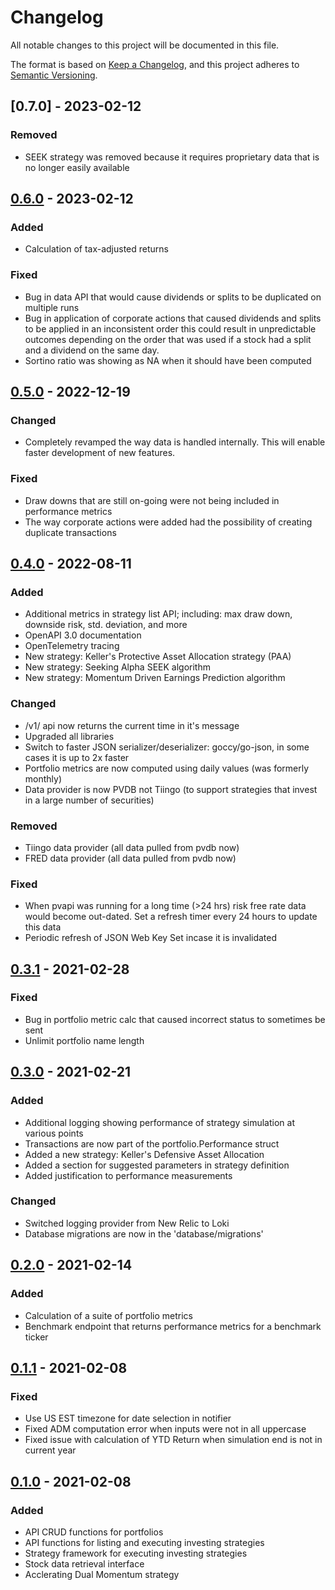 # Changelog
All notable changes to this project will be documented in this file.

The format is based on [Keep a Changelog](https://keepachangelog.com/en/1.0.0/),
and this project adheres to [Semantic Versioning](https://semver.org/spec/v2.0.0.html).

## [0.7.0] - 2023-02-12
### Removed
- SEEK strategy was removed because it requires proprietary data that is no longer easily available

## [0.6.0] - 2023-02-12
### Added
- Calculation of tax-adjusted returns

### Fixed
- Bug in data API that would cause dividends or splits to be duplicated on multiple runs
- Bug in application of corporate actions that caused dividends and splits to be applied in an inconsistent order
  this could result in unpredictable outcomes depending on the order that was used if a stock had a split and
  a dividend on the same day.
- Sortino ratio was showing as NA when it should have been computed

## [0.5.0] - 2022-12-19
### Changed
- Completely revamped the way data is handled internally. This will enable faster development of new features.

### Fixed
- Draw downs that are still on-going were not being included in performance metrics
- The way corporate actions were added had the possibility of creating duplicate transactions

## [0.4.0] - 2022-08-11
### Added
- Additional metrics in strategy list API; including: max draw down, downside risk, std. deviation, and more
- OpenAPI 3.0 documentation
- OpenTelemetry tracing
- New strategy: Keller's Protective Asset Allocation strategy (PAA)
- New strategy: Seeking Alpha SEEK algorithm
- New strategy: Momentum Driven Earnings Prediction algorithm

### Changed
- /v1/ api now returns the current time in it's message
- Upgraded all libraries
- Switch to faster JSON serializer/deserializer: goccy/go-json, in some cases
  it is up to 2x faster
- Portfolio metrics are now computed using daily values (was formerly monthly)
- Data provider is now PVDB not Tiingo (to support strategies that invest in a large
  number of securities)

### Removed
- Tiingo data provider (all data pulled from pvdb now)
- FRED data provider (all data pulled from pvdb now)

### Fixed
- When pvapi was running for a long time (>24 hrs) risk free rate data would become
  out-dated. Set a refresh timer every 24 hours to update this data
- Periodic refresh of JSON Web Key Set incase it is invalidated

## [0.3.1] - 2021-02-28
### Fixed
- Bug in portfolio metric calc that caused incorrect status to sometimes be sent
- Unlimit portfolio name length

## [0.3.0] - 2021-02-21
### Added
- Additional logging showing performance of strategy simulation at various points
- Transactions are now part of the portfolio.Performance struct
- Added a new strategy: Keller's Defensive Asset Allocation
- Added a section for suggested parameters in strategy definition
- Added justification to performance measurements

### Changed
- Switched logging provider from New Relic to Loki
- Database migrations are now in the 'database/migrations'

## [0.2.0] - 2021-02-14
### Added
- Calculation of a suite of portfolio metrics
- Benchmark endpoint that returns performance metrics for a benchmark ticker

## [0.1.1] - 2021-02-08
### Fixed
- Use US EST timezone for date selection in notifier
- Fixed ADM computation error when inputs were not in all uppercase
- Fixed issue with calculation of YTD Return when simulation end is not in current year

## [0.1.0] - 2021-02-08
### Added
- API CRUD functions for portfolios
- API functions for listing and executing investing strategies
- Strategy framework for executing investing strategies
- Stock data retrieval interface
- Acclerating Dual Momentum strategy

[0.6.0]: https://github.com/penny-vault/pv-api/releases/tag/v0.6.0
[0.5.0]: https://github.com/penny-vault/pv-api/releases/tag/v0.5.0
[0.4.0]: https://github.com/penny-vault/pv-api/releases/tag/v0.4.0
[0.3.2]: https://github.com/penny-vault/pv-api/releases/tag/v0.3.2
[0.3.1]: https://github.com/penny-vault/pv-api/releases/tag/v0.3.1
[0.3.0]: https://github.com/penny-vault/pv-api/releases/tag/v0.3.0
[0.2.0]: https://github.com/penny-vault/pv-api/releases/tag/v0.2.0
[0.1.1]: https://github.com/penny-vault/pv-api/releases/tag/v0.1.1
[0.1.0]: https://github.com/penny-vault/pv-api/releases/tag/v0.1.0
